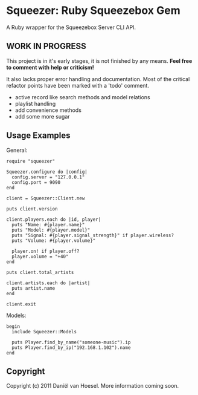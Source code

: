 Squeezer: Ruby Squeezebox Gem
====================
A Ruby wrapper for the Squeezebox Server CLI API.

WORK IN PROGRESS
----------------
This project is in it's early stages, it is not finished by any means.
**Feel free to comment with help or criticism!**

It also lacks proper error handling and documentation.
Most of the critical refactor points have been marked with a 'todo' comment.

- active record like search methods and model relations
- playlist handling
- add convenience methods
- add some more sugar

Usage Examples
--------------
General:

	require "squeezer"

	Squeezer.configure do |config|
	  config.server = "127.0.0.1"
	  config.port = 9090
	end

	client = Squeezer::Client.new

	puts client.version

	client.players.each do |id, player|
	  puts "Name: #{player.name}"
	  puts "Model: #{player.model}"
	  puts "Signal: #{player.signal_strength}" if player.wireless?
	  puts "Volume: #{player.volume}"
  
	  player.on! if player.off?
	  player.volume = "+40"
	end

	puts client.total_artists
	
	client.artists.each do |artist|
	  puts artist.name
	end

	client.exit

Models:

	begin
	  include Squeezer::Models
  
	  puts Player.find_by_name("someone-music").ip
	  puts Player.find_by_ip("192.168.1.102").name
	end

Copyright
---------
Copyright (c) 2011 Daniël van Hoesel.
More information coming soon.